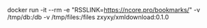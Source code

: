  docker run -it --rm -e "RSSLINK=https://ncore.pro/bookmarks/" -v /tmp/db:/db -v /tmp/files:/files zxyxy/xmldownload:0.1.0
